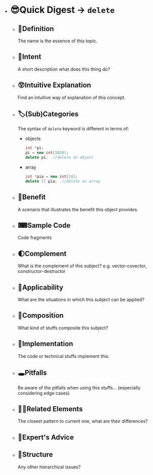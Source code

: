 - # 😎Quick Digest -> `delete`
	- ## 📝Definition
	  The name is the essence of this topic.
	- ## 🎯Intent
	   A short description what does this thing do?
	- ## 😲Intuitive Explanation
	  Find an intuitive way of explanation of this concept.
	- ## 🏷(Sub)Categories
	  The syntax of `delete` keyword is different in terms of:
		- objects
		  
		  ``` c++
		  int *pi;
		  pi = new int(1024);
		  delete pi;  //delete an object
		  ```
		- array
		  
		  ``` c++
		  int *pia = new int[24];
		  delete [] pia;  //delete an array
		  ```
	- ## 🚀Benefit
	   A scenario that illustrates the benefit this object provides.
	- ## ⌨Sample Code
	   Code fragments
	- ## 🌓Complement
	  What is the complement of this subject? e.g. vector-covector, constructor-destructor
	- ## 🤳Applicability
	   What are the situations in which this subject can be applied?
	- ## 🧪Composition
	  What kind of stuffs composite this subject?
	- ## 🔎Implementation
	   The code or technical stuffs implement this.
	- ## 🕳Pitfalls
	  Be aware of the pitfalls when using this stuffs... (especially considering edge cases)
	- ## 🙋‍♂️Related Elements
	   The closest pattern to current one, what are their differences?
	- ## 🥼Expert's Advice
	- ## 🧱Structure
	  Any other hierarchical issues?